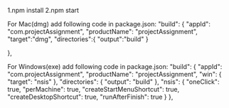 1.npm install
2.npm start

For Mac(dmg) add following code in package.json:
 "build": {
    "appId": "com.projectAssignment",
    "productName": "projectAssignment",
    "target":"dmg",
    "directories":{
        "output":"build"
    }
    
  },

For Windows(exe) add following code in package.json:
 "build": {
    "appId": "com.projectAssignment",
    "productName": "projectAssignment",
    "win": {
      "target": "nsis"
    },
    "directories": {
      "output": "build"
    },
    "nsis": {
      "oneClick": true,
      "perMachine": true,
      "createStartMenuShortcut": true,
      "createDesktopShortcut": true,
      "runAfterFinish": true
    }
  },


